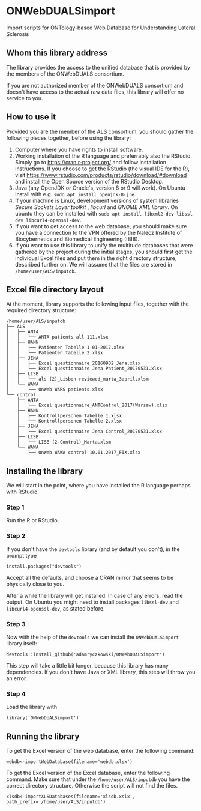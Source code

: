 # ONWebDUALSimport
Import scripts for ONTology-based Web Database for Understanding Lateral Sclerosis

## Whom this library address

The library provides the access to the unified database that is provided by the members of the ONWebDUALS consortium. 

If you are not authorized member of the ONWebDUALS consortium and doesn't have access to the actual raw data files, 
this library will offer no service to you.

## How to use it

Provided you are the member of the ALS consortium, you should gather the following pieces together, before using the library:

1. Computer where you have rights to install software.
2. Working installation of the R language and preferrably also the RStudio. Simply go to https://cran.r-project.org/ and follow installation instructions. If you choose to get the RStudio (the visual IDE for the R), visit https://www.rstudio.com/products/rstudio/download/#download and install the Open Source version of the RStudio Desktop.
3. Java (any OpenJDK or Oracle's, version 8 or 9 will work). On Ubuntu install with e.g. `sudo apt install openjdk-8-jre`.
4. If your machine is Linux, development versions of system libraries *Secure Sockets Layer toolkit* , *libcurl* and *GNOME XML library*. On ubuntu they can be installed with `sudo apt install libxml2-dev libssl-dev libcurl4-openssl-dev`.
5. If you want to get access to the web database, you should make sure you have a connection to the VPN offered by the Nalecz Institute of Biocybernetics and Biomedical Engineering (IBIB).
6. If you want to use this library to unify the multitude databases that were gathered by the project during the initial stages, you should first get the individual Excel files and put them in the right directory structure, described further on. We will assume that the files are stored in `/home/user/ALS/inputdb`.

## Excel file directory layout

At the moment, library supports the following input files, together with the required directory structure:

```
/home/user/ALS/inputdb
├── ALS
│   ├── ANTA
│   │   └── ANTA patients all 111.xlsx
│   ├── HANN
│   │   ├── Patienten Tabelle 1-01-2017.xlsx
│   │   └── Patienten Tabelle 2.xlsx
│   ├── JENA
│   │   ├── Excel questionnaire_20160902 Jena.xlsx
│   │   └── Excel questionnaire Jena Patient_20170531.xlsx
│   ├── LISB
│   │   └── als (2)_Lisbon reviewed_marta_3april.xlsm
│   └── WAWA
│       └── OnWeb WARS patients.xlsx
└── control
    ├── ANTA
    │   └── Excel questionnaire_ANTControl_2017(Warsaw).xlsx
    ├── HANN
    │   ├── Kontrollpersonen Tabelle 1.xlsx
    │   └── Kontrollpersonen Tabelle 2.xlsx
    ├── JENA
    │   └── Excel questionnaire Jena Control_20170531.xlsx
    ├── LISB
    │   └── LISB (2-Control)_Marta.xlsm
    └── WAWA
        └── OnWeb WAWA control 10.01.2017_FIX.xlsx
```

## Installing the library

We will start in the point, where you have installed the R language perhaps with RStudio. 

### Step 1 

Run the R or RStudio.

### Step 2 

If you don't have the `devtools` library (and by default you don't), in the prompt type 

```
install.packages("devtools")
```

Accept all the defaults, and choose a CRAN mirror that seems to be physically close to you.

After a while the library will get installed. In case of any errors, read the output. On Ubuntu you might need to install
packages `libssl-dev` and `libcurl4-openssl-dev`, as stated before.

### Step 3

Now with the help of the `devtools` we can install the `ONWebDUALSimport` library itself:

```
devtools::install_github('adamryczkowski/ONWebDUALSimport')
```

This step will take a little bit longer, because this library has many dependencies. If you don't have Java or XML library, this step will throw you an error.

### Step 4

Load the library with
```
library('ONWebDUALSimport')
```

## Running the library

To get the Excel version of the web database, enter the following command:

```
webdb<-importWebDatabase(filename='webdb.xlsx')
```

To get the Excel version of the Excel database, enter the following command. Make sure that under the `/home/user/ALS/inputdb` you have the correct directory structure. Otherwise the script will not find the files.

```
xlsdb<-importXLSDatabases(filename='xlsdb.xslx', path_prefix='/home/user/ALS/inputdb')
```
